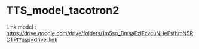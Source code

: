 # TTS_model_tacotron2

Link model : https://drive.google.com/drive/folders/1m5so_BmsaEzlFzvcuNHeFsfhmN5ROTPf?usp=drive_link
